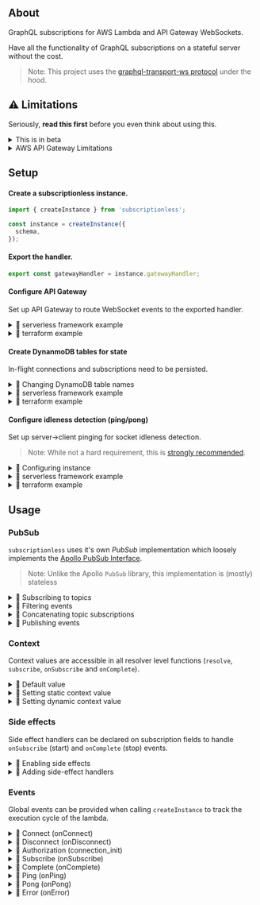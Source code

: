 ## About

GraphQL subscriptions for AWS Lambda and API Gateway WebSockets.

Have all the functionality of GraphQL subscriptions on a stateful server without the cost.

> Note: This project uses the [graphql-transport-ws protocol](https://github.com/enisdenjo/graphql-ws) under the hood.

## ⚠️ Limitations

Seriously, **read this first** before you even think about using this.

<details>
  
<summary>This is in beta</summary>

This is beta and should be treated as such.

</details>

<details>
  
<summary>AWS API Gateway Limitations</summary>

There are a few noteworthy limitations to the AWS API Gateway WebSocket implementation.

> Note: If you work on AWS and want to run through this, hit me up!

#### Socket timeouts

Default socket idleness [detection in API Gateway is unpredictable](https://github.com/andyrichardson/subscriptionless/issues/3).

It is strongly recommended to use socket idleness detection [listed here](#configure-idleness-detection-pingpong). Alternatively, client->server pinging can be used to keep a connection alive.

#### Socket errors

API Gateway's current socket closing functionality doesn't support any kind of message/payload. Along with this, [graphql-ws won't support error messages](https://github.com/enisdenjo/graphql-ws/issues/112).

Because of this limitation, there is no clear way to communicate subprotocol errors to the client. In the case of a subprotocol error the socket will be closed by the server (with no meaningful disconnect payload).

</details>

## Setup

#### Create a subscriptionless instance.

```ts
import { createInstance } from 'subscriptionless';

const instance = createInstance({
  schema,
});
```

#### Export the handler.

```ts
export const gatewayHandler = instance.gatewayHandler;
```

#### Configure API Gateway

Set up API Gateway to route WebSocket events to the exported handler.

<details>
  <summary>💾 serverless framework example</summary>

```yaml
functions:
  websocket:
    name: my-subscription-lambda
    handler: ./handler.gatewayHandler
    events:
      - websocket:
          route: $connect
      - websocket:
          route: $disconnect
      - websocket:
          route: $default
```

</details>

<details>
  <summary>💾 terraform example</summary>

```tf
resource "aws_apigatewayv2_api" "ws" {
  name                       = "websocket-api"
  protocol_type              = "WEBSOCKET"
  route_selection_expression = "$request.body.action"
}

resource "aws_apigatewayv2_route" "default_route" {
  api_id    = aws_apigatewayv2_api.ws.id
  route_key = "$default"
  target    = "integrations/${aws_apigatewayv2_integration.default_integration.id}"
}

resource "aws_apigatewayv2_route" "connect_route" {
  api_id    = aws_apigatewayv2_api.ws.id
  route_key = "$connect"
  target    = "integrations/${aws_apigatewayv2_integration.default_integration.id}"
}

resource "aws_apigatewayv2_route" "disconnect_route" {
  api_id    = aws_apigatewayv2_api.ws.id
  route_key = "$disconnect"
  target    = "integrations/${aws_apigatewayv2_integration.default_integration.id}"
}

resource "aws_apigatewayv2_integration" "default_integration" {
  api_id           = aws_apigatewayv2_api.ws.id
  integration_type = "AWS_PROXY"
  integration_uri  = aws_lambda_function.gateway_handler.invoke_arn
}

resource "aws_lambda_permission" "apigateway_invoke_lambda" {
  action        = "lambda:InvokeFunction"
  function_name = aws_lambda_function.gateway_handler.function_name
  principal     = "apigateway.amazonaws.com"
}

resource "aws_apigatewayv2_deployment" "ws" {
  api_id = aws_apigatewayv2_api.ws.id

  triggers = {
    redeployment = sha1(join(",", tolist([
      jsonencode(aws_apigatewayv2_integration.default_integration),
      jsonencode(aws_apigatewayv2_route.default_route),
      jsonencode(aws_apigatewayv2_route.connect_route),
      jsonencode(aws_apigatewayv2_route.disconnect_route),
    ])))
  }

  depends_on = [
    aws_apigatewayv2_route.default_route,
    aws_apigatewayv2_route.connect_route,
    aws_apigatewayv2_route.disconnect_route
  ]
}

resource "aws_apigatewayv2_stage" "ws" {
  api_id        = aws_apigatewayv2_api.ws.id
  name          = "example"
  deployment_id = aws_apigatewayv2_deployment.ws.id
}
```

</details>

#### Create DynanmoDB tables for state

In-flight connections and subscriptions need to be persisted.

<details>
  
<summary>📖  Changing DynamoDB table names</summary>

Use the `tableNames` argument to override the default table names.

```ts
const instance = createInstance({
  /* ... */
  tableNames: {
    connections: 'my_connections',
    subscriptions: 'my_subscriptions',
  },
});
```

</details>

<details>
  
<summary>💾 serverless framework example</summary>

```yaml
resources:
  Resources:
    # Table for tracking connections
    connectionsTable:
      Type: AWS::DynamoDB::Table
      Properties:
        TableName: ${self:provider.environment.CONNECTIONS_TABLE}
        AttributeDefinitions:
          - AttributeName: id
            AttributeType: S
        KeySchema:
          - AttributeName: id
            KeyType: HASH
        TimeToLiveSpecification:
          AttributeName: ttl
          Enabled: true
        ProvisionedThroughput:
          ReadCapacityUnits: 1
          WriteCapacityUnits: 1
    # Table for tracking subscriptions
    subscriptionsTable:
      Type: AWS::DynamoDB::Table
      Properties:
        TableName: ${self:provider.environment.SUBSCRIPTIONS_TABLE}
        AttributeDefinitions:
          - AttributeName: id
            AttributeType: S
          - AttributeName: topic
            AttributeType: S
          - AttributeName: connectionId
            AttributeType: S
        KeySchema:
          - AttributeName: id
            KeyType: HASH
          - AttributeName: topic
            KeyType: RANGE
        GlobalSecondaryIndexes:
          - IndexName: ConnectionIndex
            KeySchema:
              - AttributeName: connectionId
                KeyType: HASH
            Projection:
              ProjectionType: ALL
            ProvisionedThroughput:
              ReadCapacityUnits: 1
              WriteCapacityUnits: 1
          - IndexName: TopicIndex
            KeySchema:
              - AttributeName: topic
                KeyType: HASH
            Projection:
              ProjectionType: ALL
            ProvisionedThroughput:
              ReadCapacityUnits: 1
              WriteCapacityUnits: 1
        TimeToLiveSpecification:
          AttributeName: ttl
          Enabled: true
        ProvisionedThroughput:
          ReadCapacityUnits: 1
          WriteCapacityUnits: 1
```

</details>

<details>
  
<summary>💾 terraform example</summary>

```tf
resource "aws_dynamodb_table" "connections-table" {
  name           = "subscriptionless_connections"
  billing_mode   = "PROVISIONED"
  read_capacity  = 1
  write_capacity = 1
  hash_key = "id"

  attribute {
    name = "id"
    type = "S"
  }

  ttl {
    attribute_name = "ttl"
    enabled        = true
  }
}

resource "aws_dynamodb_table" "subscriptions-table" {
  name           = "subscriptionless_subscriptions"
  billing_mode   = "PROVISIONED"
  read_capacity  = 1
  write_capacity = 1
  hash_key = "id"
  range_key = "topic"

  attribute {
    name = "id"
    type = "S"
  }

  attribute {
    name = "topic"
    type = "S"
  }

  attribute {
    name = "connectionId"
    type = "S"
  }

  global_secondary_index {
    name               = "ConnectionIndex"
    hash_key           = "connectionId"
    write_capacity     = 1
    read_capacity      = 1
    projection_type    = "ALL"
  }

  global_secondary_index {
    name               = "TopicIndex"
    hash_key           = "topic"
    write_capacity     = 1
    read_capacity      = 1
    projection_type    = "ALL"
  }

  ttl {
    attribute_name = "ttl"
    enabled        = true
  }
}
```

</details>

#### Configure idleness detection (ping/pong)

Set up server->client pinging for socket idleness detection.

> Note: While not a hard requirement, this is [strongly recommended](#%EF%B8%8F-limitations).

<details>

<summary>📖 Configuring instance</summary>

Pass a `ping` argument to configure delays and what state machine to invoke.

```ts
const instance = createInstance({
  /* ... */
  ping: {
    interval: 60, // Rate in seconds to send ping message
    timeout: 30, // Threshold for pong response before closing socket
    machineArn: process.env.MACHINE_ARN, // State machine to invoke
  },
});
```

Export the resulting handler for use by the state machine.

```ts
export const stateMachineHandler = instance.stateMachineHandler;
```

</details>

<details>

<summary>💾 serverless framework example</summary>

Create a function which exports the aforementioned machine handler.

```yaml
functions:
  machine:
    handler: src/handler.stateMachineHandler
```

Use the [serverless-step-functions](https://github.com/serverless-operations/serverless-step-functions) plugin to create a state machine which invokes the machine handler.

```yaml
stepFunctions:
  stateMachines:
    ping:
      role: !GetAtt IamRoleLambdaExecution.Arn
      definition:
        StartAt: Wait
        States:
          Eval:
            Type: Task
            Resource: !GetAtt machine.Arn
            Next: Choose
          Wait:
            Type: Wait
            SecondsPath: '$.seconds'
            Next: Eval
          Choose:
            Type: Choice
            Choices:
              - Not:
                  Variable: '$.state'
                  StringEquals: 'ABORT'
                Next: Wait
            Default: End
          End:
            Type: Pass
            End: true
```

The state machine _arn_ can be passed to your websocket handler function via outputs.

> Note: [naming of resources](https://www.serverless.com/framework/docs/providers/aws/guide/resources/) will be dependent the function/machine naming in the serverless config.

```yaml
functions:
  subscription:
    handler: src/handler.gatewayHandler
    environment:
      PING_STATE_MACHINE_ARN: ${self:resources.Outputs.PingStateMachine.Value}
    # ...

resources:
  Outputs:
    PingStateMachine:
      Value:
        Ref: PingStepFunctionsStateMachine
```

On `connection_init`, the state machine will be invoked. Ensure that the websocket handler has the following permissions.

```yaml
- Effect: Allow
  Resource: !GetAtt PingStepFunctionsStateMachine.Arn
  Action:
    - states:StartExecution
```

The state machine itself will need the following permissions

```yaml
- Effect: Allow
  Resource: !GetAtt connectionsTable.Arn
  Action:
    - dynamodb:GetItem
    - dynamodb:UpdateItem
- Effect: Allow
  Resource: '*'
  Action:
    - execute-api:*
```

> Note: For a full reproduction, see the example project.

</details>

<details>
  <summary>💾 terraform example</summary>

Create a function which can be invoked by the state machine.

```tf
resource "aws_lambda_function" "machine" {
  function_name    = "machine"
  runtime          = "nodejs14.x"
  filename         = data.archive_file.handler.output_path
  source_code_hash = data.archive_file.handler.output_base64sha256
  handler          = "example.stateMachineHandler"
  role             = aws_iam_role.state_machine_function.arn

  environment {
    variables = {
      CONNECTIONS_TABLE   = aws_dynamodb_table.connections.id
      SUBSCRIPTIONS_TABLE = aws_dynamodb_table.subscriptions.id
    }
  }
}
```

Create the following state machine which will be invoked by the gateway handler.

```tf
resource "aws_sfn_state_machine" "ping_state_machine" {
  name     = "ping-state-machine"
  role_arn = aws_iam_role.state_machine.arn
  definition = jsonencode({
    StartAt = "Wait"
    States = {
      Wait = {
        Type        = "Wait"
        SecondsPath = "$.seconds"
        Next        = "Eval"
      }
      Eval = {
        Type     = "Task"
        Resource = aws_lambda_function.machine.arn
        Next     = "Choose"
      }
      Choose = {
        Type = "Choice"
        Choices = [{
          Not = {
            Variable     = "$.state"
            StringEquals = "ABORT"
          }
          Next = "Wait"
        }]
        Default = "End"
      }
      End = {
        Type = "Pass"
        End  = true
      }
    }
  })
}
```

The state machine _arn_ can be passed to your websocket handler via an environment variable.

```tf
resource "aws_lambda_function" "gateway_handler" {
  # ...

  environment {
    variables = {
      # ...
      PING_STATE_MACHINE_ARN = aws_sfn_state_machine.ping_state_machine.arn
    }
  }
}
```

> Note: For a full reproduction, see the example project.

</details>

## Usage

### PubSub

`subscriptionless` uses it's own _PubSub_ implementation which loosely implements the [Apollo PubSub Interface](https://github.com/apollographql/graphql-subscriptions#pubsub-implementations).

> Note: Unlike the Apollo `PubSub` library, this implementation is (mostly) stateless

<details>
  
<summary>📖 Subscribing to topics</summary>

Use the `subscribe` function to associate incoming subscriptions with a topic.

```ts
import { subscribe } from 'subscriptionless/subscribe';

export const resolver = {
  Subscribe: {
    mySubscription: {
      resolve: (event, args, context) => {/* ... */}
      subscribe: subscribe('MY_TOPIC'),
    }
  }
}
```

</details>

<details>
  
<summary>📖 Filtering events</summary>

Wrap any `subscribe` function call in a `withFilter` to provide filter conditions.

> Note: If a function is provided, it will be called **on subscription start** and must return a serializable object.

```ts
import { withFilter, subscribe } from 'subscriptionless/subscribe';

// Subscription agnostic filter
withFilter(subscribe('MY_TOPIC'), {
  attr1: '`attr1` must have this value',
  attr2: {
    attr3: 'Nested attributes work fine',
  },
});

// Subscription specific filter
withFilter(subscribe('MY_TOPIC'), (root, args, context, info) => ({
  userId: args.userId,
}));
```

</details>

<details>
  
<summary>📖 Concatenating topic subscriptions</summary>

Join multiple topic subscriptions together using `concat`.

```tsx
import { concat, subscribe } from 'subscriptionless/subscribe';

concat(subscribe('TOPIC_1'), subscribe('TOPIC_2'));
```

</details>

<details>
  
<summary>📖 Publishing events</summary>

Use the `publish` on your subscriptionless instance to publish events to active subscriptions.

```tsx
instance.publish({
  type: 'MY_TOPIC',
  payload: 'HELLO',
});
```

Events can come from many sources

```tsx
// SNS Event
export const snsHandler = (event) =>
  Promise.all(
    event.Records.map((r) =>
      instance.publish({
        topic: r.Sns.TopicArn.substring(r.Sns.TopicArn.lastIndexOf(':') + 1), // Get topic name (e.g. "MY_TOPIC")
        payload: JSON.parse(r.Sns.Message),
      })
    )
  );

// Manual Invocation
export const invocationHandler = (payload) =>
  instance.publish({ topic: 'MY_TOPIC', payload });
```

</details>

### Context

Context values are accessible in all resolver level functions (`resolve`, `subscribe`, `onSubscribe` and `onComplete`).

<details>
  
<summary>📖 Default value</summary>

Assuming no `context` argument is provided, the default value is an object containing a `connectionParams` attribute.

This attribute contains the [(optionally parsed)](#events) payload from `connection_init`.

```ts
export const resolver = {
  Subscribe: {
    mySubscription: {
      resolve: (event, args, context) => {
        console.log(context.connectionParams); // payload from connection_init
      },
    },
  },
};
```

</details>

<details>
  
<summary>📖 Setting static context value</summary>

An object can be provided via the `context` attribute when calling `createInstance`.

```ts
const instance = createInstance({
  /* ... */
  context: {
    myAttr: 'hello',
  },
});
```

The default values (above) will be appended to this object prior to execution.

</details>

<details>
  
<summary>📖 Setting dynamic context value</summary>

A function (optionally async) can be provided via the `context` attribute when calling `createInstance`.

The default context value is passed as an argument.

```ts
const instance = createInstance({
  /* ... */
  context: ({ connectionParams }) => ({
    myAttr: 'hello',
    user: connectionParams.user,
  }),
});
```

</details>

### Side effects

Side effect handlers can be declared on subscription fields to handle `onSubscribe` (start) and `onComplete` (stop) events.

<details>
  
<summary>📖 Enabling side effects</summary>

For `onSubscribe` and `onComplete` side effects to work, resolvers must first be passed to `prepareResolvers` prior to schema construction.

```ts
import { prepareResolvers } from 'subscriptionless/subscribe';

const schema = makeExecutableSchema({
  typedefs,
  resolvers: prepareResolvers(resolvers),
});
```

</details>

<details>
  
<summary>📖 Adding side-effect handlers</summary>

```ts
export const resolver = {
  Subscribe: {
    mySubscription: {
      resolve: (event, args, context) => {
        /* ... */
      },
      subscribe: subscribe('MY_TOPIC'),
      onSubscribe: (root, args) => {
        /* Do something on subscription start */
      },
      onComplete: (root, args) => {
        /* Do something on subscription stop */
      },
    },
  },
};
```

</details>

### Events

Global events can be provided when calling `createInstance` to track the execution cycle of the lambda.

<details>
  
<summary>📖 Connect (onConnect)</summary>

Called on an incoming API Gateway `$connect` event.

```ts
const instance = createInstance({
  /* ... */
  onConnect: ({ event }) => {
    /* */
  },
});
```

</details>

<details>
  
<summary>📖 Disconnect (onDisconnect)</summary>

Called on an incoming API Gateway `$disconnect` event.

```ts
const instance = createInstance({
  /* ... */
  onDisconnect: ({ event }) => {
    /* */
  },
});
```

</details>

<details>
  
<summary>📖 Authorization (connection_init)</summary>

Called on incoming graphql-ws `connection_init` message.

`onConnectionInit` can be used to verify the `connection_init` payload prior to persistence.

> **Note:** Any sensitive data in the incoming message should be removed at this stage.

```ts
const instance = createInstance({
  /* ... */
  onConnectionInit: ({ message }) => {
    const token = message.payload.token;

    if (!myValidation(token)) {
      throw Error('Token validation failed');
    }

    // Prevent sensitive data from being written to DB
    return {
      ...message.payload,
      token: undefined,
    };
  },
});
```

By default, the (optionally parsed) payload will be accessible via [context](#context).

</details>

<details>
  
<summary>📖 Subscribe (onSubscribe)</summary>

#### Subscribe (onSubscribe)

Called on incoming graphql-ws `subscribe` message.

```ts
const instance = createInstance({
  /* ... */
  onSubscribe: ({ event, message }) => {
    /* */
  },
});
```

</details>

<details>
  
<summary>📖 Complete (onComplete)</summary>

Called on graphql-ws `complete` message.

```ts
const instance = createInstance({
  /* ... */
  onComplete: ({ event, message }) => {
    /* */
  },
});
```

</details>

<details>
  
<summary>📖 Ping (onPing)</summary>

Called on incoming graphql-ws `ping` message.

```ts
const instance = createInstance({
  /* ... */
  onPing: ({ event, message }) => {
    /* */
  },
});
```

</details>

<details>
  
<summary>📖 Pong (onPong)</summary>

Called on incoming graphql-ws `pong` message.

```ts
const instance = createInstance({
  /* ... */
  onPong: ({ event, message }) => {
    /* */
  },
});
```

</details>

<details>

<summary>📖 Error (onError)</summary>

Called on unexpected errors during resolution of API Gateway or graphql-ws events.

```ts
const instance = createInstance({
  /* ... */
  onError: (error, context) => {
    /* */
  },
});
```

</details>

